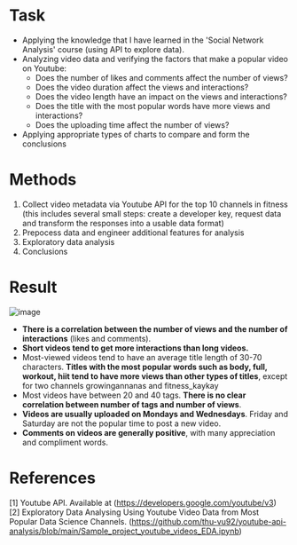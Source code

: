 # Task
- Applying the knowledge that I have learned in the 'Social Network Analysis' course (using API to explore data).
- Analyzing video data and verifying the factors that make a popular video on Youtube:
   - Does the number of likes and comments affect the number of views? 
   - Does the video duration affect the views and interactions?
   - Does the video length have an impact on the views and interactions?
   - Does the title with the most popular words have more views and interactions?
   - Does the uploading time affect the number of views?
- Applying appropriate types of charts to compare and form the conclusions

# Methods
1. Collect video metadata via Youtube API for the top 10 channels in fitness  (this includes several small steps: create a developer key, request data and transform the responses into a usable data format)
2. Prepocess data and engineer additional features for analysis
3. Exploratory data analysis
4. Conclusions

# Result
![image](https://github.com/han-nguyen97/youtubeapi/assets/83593831/7d34c197-bf35-43ea-9397-1907fdc0ff46)

- **There is a correlation between the number of views and the number of interactions** (likes and comments).
- **Short videos tend to get more interactions than long videos.**
- Most-viewed videos tend to have an average title length of 30-70 characters. **Titles with the most popular words such as **body, full, workout, hiit** tend to have more views than other types of titles**, except for two channels growingannanas and fitness_kaykay
- Most videos have between 20 and 40 tags. **There is no clear correlation between number of tags and number of views**.
- **Videos are usually uploaded on Mondays and Wednesdays**. Friday and Saturday are not the popular time to post a new video.
- **Comments on videos are generally positive**, with many appreciation and compliment words.

# References
[1] Youtube API. Available at (https://developers.google.com/youtube/v3) <br/>
[2] Exploratory Data Analysing Using Youtube Video Data from Most Popular Data Science Channels. (https://github.com/thu-vu92/youtube-api-analysis/blob/main/Sample_project_youtube_videos_EDA.ipynb)
